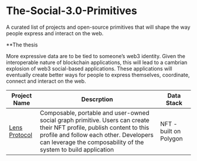# The-Social-3.0-Primitives
A curated list of projects and open-source primitives that will shape the way people express and interact on the web.

**The thesis

More expressive data are to be tied to someone’s web3 identity. Given the interoperable nature of blockchain applications, this will lead to a cambrian explosion of web3 social-based applications. These applications will eventually create better ways for people to express themselves, coordinate, connect and interact on the web.


| Project Name     | Descrption      | Data Stack     | 
| -------------    | --------        |  --------    |
| [Lens Protocol](https://lens.dev/)        |  Composable, portable and user-owned social graph primitive. Users can create their NFT profile, publish content to this profile and follow each other. Developers can leverage the composability of the system to build application  | NFT - built on Polygon  |

